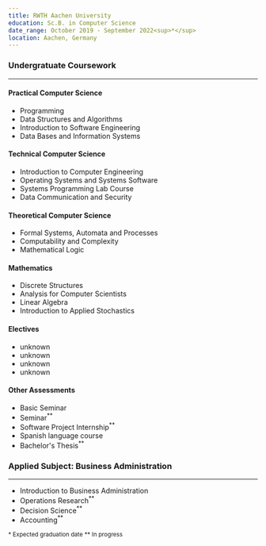 ```yaml
---
title: RWTH Aachen University
education: Sc.B. in Computer Science
date_range: October 2019 - September 2022<sup>*</sup>
location: Aachen, Germany
---
```

<div class="w-full min-w-full">
	<h3 class="min-w-full">Undergratuate Coursework</h3>
	<hr>
	<div class="cell">
		<h4>Practical Computer Science</h4>
		<ul>
			<li>Programming</li>
			<li>Data Structures and Algorithms</li>
			<li>Introduction to Software Engineering</li>
			<li>Data Bases and Information Systems</li>
		</ul>
	</div>
	<div class="cell">
		<h4>Technical Computer Science</h4>
		<ul>
			<li>Introduction to Computer Engineering</li>
			<li>Operating Systems and Systems Software</li>
			<li>Systems Programming Lab Course</li>
			<li>Data Communication and Security</li>
		</ul>
	</div>
	<div class="cell">
		<h4>Theoretical Computer Science</h4>
		<ul>
			<li>Formal Systems, Automata and Processes</li>
			<li>Computability and Complexity</li>
			<li>Mathematical Logic</li>
		</ul>
	</div>
	<div class="cell">
		<h4>Mathematics</h4>
		<ul>
			<li>Discrete Structures</li>
			<li>Analysis for Computer Scientists</li>
			<li>Linear Algebra</li>
			<li>Introduction to Applied Stochastics</li>
		</ul>
	</div>
	<div class="cell">
		<h4>Electives</h4>
		<ul>
			<li class="italic text-foreground-tertiary">unknown</li>
			<li class="italic text-foreground-tertiary">unknown</li>
			<li class="italic text-foreground-tertiary">unknown</li>
			<li class="italic text-foreground-tertiary">unknown</li>
		</ul>
	</div>
	<div class="cell">
		<h4>Other Assessments</h4>
		<ul>
			<li><document-download path="/Proseminar.pdf">Basic Seminar</document-download></li>
			<li>Seminar<sup>**</sup></li>
			<li>Software Project Internship<sup>**</sup></li>
			<li>Spanish language course</li>
			<li>Bachelor's Thesis<sup>**</sup></li>
		</ul>
	</div>
</div>

<div class="w-full min-w-full">
	<h3 class="min-w-full">Applied Subject: Business Administration</h3>
	<hr>
	<div class="min-w-full cell">
		<ul>
			<li>Introduction to Business Administration</li>
			<li>Operations Research<sup>**</sup></li>
			<li>Decision Science<sup>**</sup></li>
			<li>Accounting<sup>**</sup></li>
		</ul>
	</div>
</div>

<div class="w-full min-w-full flex justify-start">
	<sup class="sup mr-2">
	* Expected graduation date
	</sup>
	<sup class="sup mr-2">
	** In progress
	</sup>
</div>